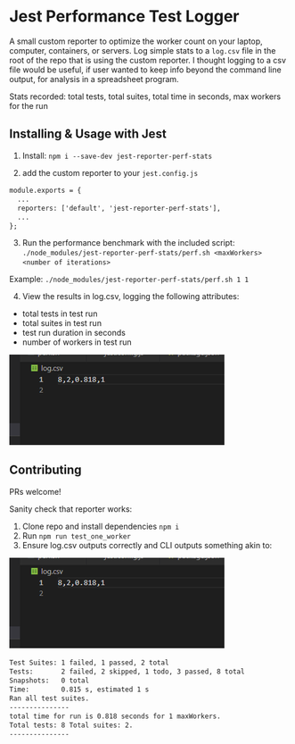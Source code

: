 # Jest Performance Test Logger

A small custom reporter to optimize the worker count on your laptop, computer, containers, or servers. 
Log simple stats to a `log.csv` file in the root of the repo that is using the custom reporter.
I thought logging to a csv file would be useful, if user wanted to keep info beyond the command line output, for analysis in a spreadsheet program.

Stats recorded: total tests, total suites, total time in seconds, max workers for the run 

## Installing & Usage with Jest
1. Install: `npm i --save-dev jest-reporter-perf-stats`  

2. add the custom reporter to your `jest.config.js` 
```
module.exports = {
  ...
  reporters: ['default', 'jest-reporter-perf-stats'],
  ...
};
```

3. Run the performance benchmark with the included script:  
`./node_modules/jest-reporter-perf-stats/perf.sh <maxWorkers> <number of iterations>`  

Example: `./node_modules/jest-reporter-perf-stats/perf.sh 1 1`  

4. View the results in log.csv, logging the following attributes: 
- total tests in test run
- total suites in test run
- test run duration in seconds
- number of workers in test run 
  
![Image of log.csv File Output](https://github.com/tophercf/jest-reporter-perf-stats/blob/main/img/log_csv.PNG)

## Contributing
PRs welcome! 

Sanity check that reporter works:
1. Clone repo and install dependencies `npm i`  
2. Run `npm run test_one_worker`  
3. Ensure log.csv outputs correctly and CLI outputs something akin to:  

![Image of log.csv File Output](https://github.com/tophercf/jest-reporter-perf-stats/blob/main/img/log_csv.PNG)

```
Test Suites: 1 failed, 1 passed, 2 total
Tests:       2 failed, 2 skipped, 1 todo, 3 passed, 8 total
Snapshots:   0 total
Time:        0.815 s, estimated 1 s
Ran all test suites.
---------------
total time for run is 0.818 seconds for 1 maxWorkers.
Total tests: 8 Total suites: 2.
---------------
```